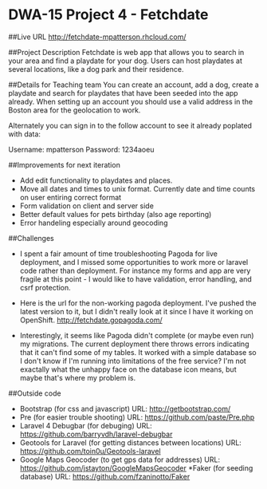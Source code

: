# DWA-15 Project 4 - Fetchdate ###

##Live URL
http://fetchdate-mpatterson.rhcloud.com/

##Project Description
Fetchdate is web app that allows you to search in your area and find a playdate for your dog.  Users can host playdates at several locations, like a dog park and their residence. 


##Details for Teaching team
You can create an account, add a dog, create a playdate and search for playdates that have been seeded into the app already.  When setting up an account you should use a valid address in the Boston area for the geolocation to work.  

Alternately you can sign in to the follow account to see it already poplated with data:

Username: mpatterson
Password: 1234aoeu



##Improvements for next iteration

* Add edit functionality to playdates and places.
* Move all dates and times to unix format.  Currently date and time counts on user entiring correct format
* Form validation on client and server side
* Better default values for pets birthday (also age reporting)
* Error handeling especially around geocoding

##Challenges
* I spent a fair amount of time troubleshooting Pagoda for live deployment, and I missed some opportunities to work more or laravel code rather than deployment.  For instance my forms and app are very fragile at this point - I would like to have validation, error handling, and csrf protection.

* Here is the url for the non-working pagoda deployment.  I've pushed the latest version to it, but I didn't really look at it since I have it working on OpenShift. http://fetchdate.gopagoda.com/ 

* Interestingly, it seems like Pagoda didn't complete (or maybe even run) my migrations.  The current deployment there throws errors indicating that it can't find some of my tables.  It worked with a simple database so I don't know if I'm running into limitations of the free service?  I'm not exactally what the unhappy face on the database icon means, but maybe that's where my problem is.  


##Outside code

* Bootstrap (for css and javascript)  URL: http://getbootstrap.com/ 
* Pre (for easier trouble shooting) URL: https://github.com/paste/Pre.php
* Laravel 4 Debugbar (for debuging) URL: https://github.com/barryvdh/laravel-debugbar
* Geotools for Laravel (for getting distances between locations) URL: https://github.com/toin0u/Geotools-laravel
* Google Maps Geocoder (to get gps data for addresses) URL: https://github.com/jstayton/GoogleMapsGeocoder
*Faker (for seeding database) URL: https://github.com/fzaninotto/Faker
